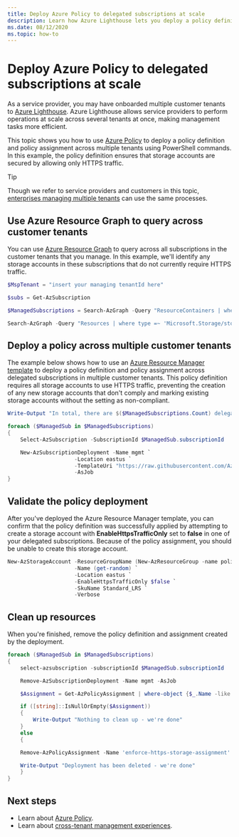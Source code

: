 ```yaml
---
title: Deploy Azure Policy to delegated subscriptions at scale
description: Learn how Azure Lighthouse lets you deploy a policy definition and policy assignment across multiple tenants.
ms.date: 08/12/2020
ms.topic: how-to
---
```


# Deploy Azure Policy to delegated subscriptions at scale

As a service provider, you may have onboarded multiple customer tenants to [Azure Lighthouse](../overview.md). Azure Lighthouse allows service providers to perform operations at scale across several tenants at once, making management tasks more efficient.

This topic shows you how to use [Azure Policy](../../governance/policy/index.yml) to deploy a policy definition and policy assignment across multiple tenants using PowerShell commands. In this example, the policy definition ensures that storage accounts are secured by allowing only HTTPS traffic.

> [!TIP]
> Though we refer to service providers and customers in this topic, [enterprises managing multiple tenants](enterprise.md) can use the same processes.

## Use Azure Resource Graph to query across customer tenants

You can use [Azure Resource Graph](../../governance/resource-graph/index.yml) to query across all subscriptions in the customer tenants that you manage. In this example, we'll identify any storage accounts in these subscriptions that do not currently require HTTPS traffic.  

```powershell
$MspTenant = "insert your managing tenantId here"

$subs = Get-AzSubscription

$ManagedSubscriptions = Search-AzGraph -Query "ResourceContainers | where type == 'microsoft.resources/subscriptions' | where tenantId != '$($mspTenant)' | project name, subscriptionId, tenantId" -subscription $subs.subscriptionId

Search-AzGraph -Query "Resources | where type =~ 'Microsoft.Storage/storageAccounts' | project name, location, subscriptionId, tenantId, properties.supportsHttpsTrafficOnly" -subscription $ManagedSubscriptions.subscriptionId | convertto-json
```

## Deploy a policy across multiple customer tenants

The example below shows how to use an [Azure Resource Manager template](https://github.com/Azure/Azure-Lighthouse-samples/blob/master/templates/policy-enforce-https-storage/enforceHttpsStorage.json) to deploy a policy definition and policy assignment across delegated subscriptions in multiple customer tenants. This policy definition requires all storage accounts to use HTTPS traffic, preventing the creation of any new storage accounts that don't comply and marking existing storage accounts without the setting as non-compliant.

```powershell
Write-Output "In total, there are $($ManagedSubscriptions.Count) delegated customer subscriptions to be managed"

foreach ($ManagedSub in $ManagedSubscriptions)
{
    Select-AzSubscription -SubscriptionId $ManagedSub.subscriptionId

    New-AzSubscriptionDeployment -Name mgmt `
                     -Location eastus `
                     -TemplateUri "https://raw.githubusercontent.com/Azure/Azure-Lighthouse-samples/master/templates/policy-enforce-https-storage/enforceHttpsStorage.json" `
                     -AsJob
}
```

## Validate the policy deployment

After you've deployed the Azure Resource Manager template, you can confirm that the policy definition was successfully applied by attempting to create a storage account with **EnableHttpsTrafficOnly** set to **false** in one of your delegated subscriptions. Because of the policy assignment, you should be unable to create this storage account.  

```powershell
New-AzStorageAccount -ResourceGroupName (New-AzResourceGroup -name policy-test -Location eastus -Force).ResourceGroupName `
                     -Name (get-random) `
                     -Location eastus `
                     -EnableHttpsTrafficOnly $false `
                     -SkuName Standard_LRS `
                     -Verbose                  
```

## Clean up resources

When you're finished, remove the policy definition and assignment created by the deployment.

```powershell
foreach ($ManagedSub in $ManagedSubscriptions)
{
    select-azsubscription -subscriptionId $ManagedSub.subscriptionId

    Remove-AzSubscriptionDeployment -Name mgmt -AsJob

    $Assignment = Get-AzPolicyAssignment | where-object {$_.Name -like "enforce-https-storage-assignment"}

    if ([string]::IsNullOrEmpty($Assignment))
    {
        Write-Output "Nothing to clean up - we're done"
    }
    else
    {

    Remove-AzPolicyAssignment -Name 'enforce-https-storage-assignment' -Scope "/subscriptions/$($ManagedSub.subscriptionId)" -Verbose

    Write-Output "Deployment has been deleted - we're done"
    }
}
```

## Next steps

- Learn about [Azure Policy](../../governance/policy/index.yml).
- Learn about [cross-tenant management experiences](../concepts/cross-tenant-management-experience.md).
